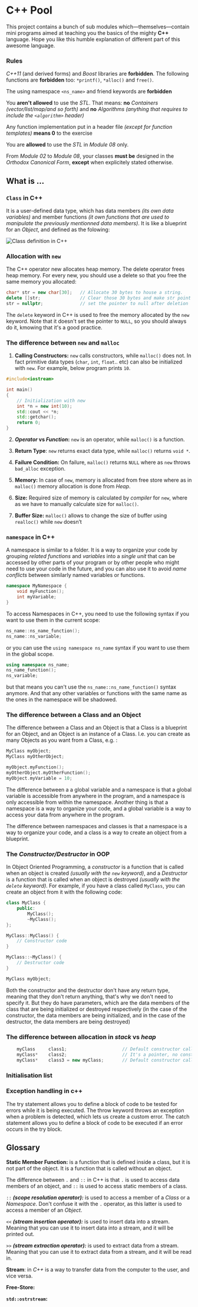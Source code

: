 # C++ Pool
This project contains a bunch of sub modules which—themselves—contain 
mini programs aimed at teaching you the basics of the mighty **C++** 
language. Hope you like this humble explanation of different part 
of this awesome language.

### Rules

_C++11_ (and derived forms) and _Boost_ libraries are **forbidden**. The 
following functions are **forbidden** too: `*printf()`, `*alloc()` and `free()`.

The using namespace `<ns_name>` and friend keywords are **forbidden**

You **aren't allowed** to use the _STL_. That means: **no** _Containers 
(vector/list/map/and so forth)_ and **no** _Algorithms (anything that requires 
to include the `<algorithm>` header)_

Any function implementation put in a header file _(except for function 
templates)_ **means 0** to the exercise

You are **allowed** to use the _STL_ in _Module 08_ only.

From _Module 02_ to _Module 08_, your classes **must be** designed in the 
_Orthodox Canonical Form_, **except** when explicitely stated otherwise.

## What is ...

### `Class` in C++
It is a user-defined data type,  which has data members _(its own data 
variables)_ and member functions _(it own functions that are used to 
manipulate the previously mentionned data members)_. It is like a blueprint 
for an _Object_, and defined as the folowing:

![Class definition in C++](https://media.geeksforgeeks.org/wp-content/cdn-uploads/Classes-and-Objects-in-C.png)

### Allocation with `new`
The C++ operator new allocates heap memory. The delete operator frees heap 
memory. For every new, you should use a delete so that you free the same 
memory you allocated:

```c++
char* str = new char[30];   // Allocate 30 bytes to house a string.
delete []str;               // Clear those 30 bytes and make str point nowhere.
str = nullptr;              // set the pointer to null after deletion
```

The `delete` keyword in C++ is used to free the memory allocated by the `new` 
keyword. Note that it doesn't set the pointer to `NULL`, so you should always 
do it, kmowing that it's a good practice.

### The difference between `new` and `malloc`

1. **Calling Constructors:** `new` calls constructors, while `malloc()` does 
not. In fact primitive data types (`char`, `int`, `float`.. etc) can also be 
initialized with `new`. For example, below program prints `10`.

```c++
#include<iostream>

int main()
{
    // Initialization with new
    int *n = new int(10);
    std::cout << *n;
    std::getchar();
    return 0;
}
```

2. **_Operator_ vs _Function_:** `new` is an operator, while `malloc()` is a 
function.

3. **Return Type**: `new` returns exact data type, while `malloc()` returns 
`void *`.

4. **Failure Condition:** On failure, `malloc()` returns `NULL` where as `new` 
throws `bad_alloc` exception.

5. **Memory:** In case of `new`, memory is allocated from free store where as 
in `malloc()` memory allocation is done from _Heap_.

6. **Size:** Required size of memory is calculated by _compiler_ for `new`, 
where as we have to manually calculate size for `malloc()`.

7. **Buffer Size:** `malloc()` allows to change the size of buffer using `
realloc()` while `new` doesn’t
### `namespace` in C++
A namespace is similar to a folder. It is a way to organize your code by 
grouping _related functions_ and _variables_ into a _single unit_ that can 
be accessed by other parts of your program or by other people who might need 
to use your code in the future, and you can also use it to avoid 
_name conflicts_ between similarly named variables or functions. 

```c++
namespace MyNamespace {
    void myFunction();
    int myVariable;
}
```

To access Namespaces in C++, you need to use the following syntax if you want 
to use them in the current scope:

```c++
ns_name::ns_name_function();
ns_name::ns_variable;
``` 

or you can use the `using namespace ns_name` syntax if you want to use them 
in the global scope.

```c++
using namespace ns_name;
ns_name_function();
ns_variable;
```

but that means you can't use the `ns_name::ns_name_function()` syntax anymore. 
And that any other variables or functions with the same name as the ones in 
the namespace will be shadowed.

### The difference between a Class and an Object

The difference between a Class and an Object is that a Class is a blueprint 
for an Object, and an Object is an instance of a Class. I.e. you can create 
as many Objects as you want from a Class, e.g. :

```c++
MyClass myObject;
MyClass myOtherObject;

myObject.myFunction();
myOtherObject.myOtherFunction();
myObject.myVariable = 10;
```

The difference between a a global variable and a namespace is that a global 
variable is accessible from anywhere in the program, and a namespace is only 
accessible from within the namespace. Another thing is that a namespace is a 
way to organize your code, and a global variable is a way to access your data 
from anywhere in the program.

The difference between namespaces and classes is that a namespace is a way 
to organize your code, and a class is a way to create an object from a 
blueprint.

### The _Constructor/Destructor_ in OOP

In Object Oriented Programming, a _constructor_ is a function that is called 
when an object is created _(usually with the `new` keyword)_, and a _Destructor_
is a function that is called when an object is destroyed _(usually with the `
    delete` keyword)_. For example, if you have a class called `MyClass`, 
    you can create an object from it with the following code:

```c++
class MyClass {
    public:
        MyClass();
        ~MyClass();
};

MyClass::MyClass() {
    // Constructor code
}

MyClass::~MyClass() {
    // Destructor code
}

MyClass myObject;
```

Both the constructor and the destructor don't have any return type, meaning 
that they don't return anything, that's why we don't need to specify it. But 
they do have parameters, which are the data members of the class that are 
being initialized or destroyed respectively (in the case of the constructor, 
the data members are being initialized, and in the case of the destructor, 
the data members are being destroyed)

### The difference between allocation in _stack_ vs _heap_

```c++
    myClass     class1;                     // Default constructor called, instance created on stack
    myClass*    class2;                     // It's a pointer, no constructor called.
    myClass*    class3 = new myClass;       // Default constructor called, instance created on heap/free_store
```

### Initialisation list


### Exception handling in c++

The try statement allows you to define a block of code to be tested for errors 
while it is being executed.
The throw keyword throws an exception when a problem is detected, which lets 
us create a custom error.
The catch statement allows you to define a block of code to be executed if an 
error occurs in the try block.

## Glossary

**Static Member Function:** is a function that is defined inside a class, but 
it is not part of the object. It is a function that is called without an object.

The difference between `.` and `::` in C++ is that `.` is used to access data 
members of an object, and `::` is used to access static members of a class.

`::` _**(scope resolution operator):**_ is used to access a member of a _Class_ 
or a _Namespace_. Don't confuse it with the `.` operator, as this latter is 
used to access a member of an _Object_.

`<<` _**(stream insertion operator):**_  is used to insert data into a stream. 
Meaning that you can use it to insert data into a stream, and it will be 
printed out.

`>>` _**(stream extraction operator):**_ is used to extract data from a stream. 
Meaning that you can use it to extract data from a stream, and it will be read 
in.
 
**Stream**: in _C++_ is a way to transfer data from the computer to the user, 
and vice versa.

**Free-Store:** 


**`std::ostrstream`:**


